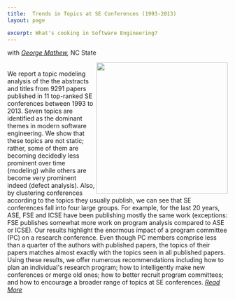 ```yaml
---
title:  Trends in Topics at SE Conferences (1993-2013)
layout: page

excerpt: What's cooking in Software Engineering?
---
```


with _[George Mathew](http://ai4se.net/people/2014/05/18/George-Mathew/),_ NC State
     
<img align=right width=300
 src="https://raw.githubusercontent.com/ai-se/ai-se.github.io/master/img/SE_trends.png"/>     
We report a topic modeling analysis of the the
abstracts and titles from 9291 papers published in 11 top-ranked
SE conferences between 1993 to 2013. Seven topics are identified
as the dominant themes in modern software engineering. We
show that these topics are not static; rather, some of them are
becoming decidedly less prominent over time (modeling) while
others are become very prominent indeed (defect analysis).
Also, by clustering conferences according to the topics they
usually publish, we can see that SE conferences fall into four large
groups. For example, for the last 20 years, ASE, FSE and ICSE
have been publishing mostly the same work (exceptions: FSE
publishes somewhat more work on program analysis compared
to ASE or ICSE).
Our results highlight the enormous impact of a program
committee (PC) on a research conference. Even though PC
members comprise less than a quarter of the authors with
published papers, the topics of their papers matches almost
exactly with the topics seen in all published papers.
Using these results, we offer numerous recommendations
including how to plan an individual's research program; how
to intelligently make new conferences or merge old ones; how
to better recruit program committees; and how to encourage a
broader range of topics at SE conferences. _[Read More](http://arxiv.org/abs/1608.08100)_
